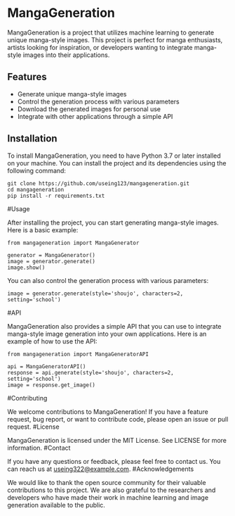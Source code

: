 # MangaGeneration

MangaGeneration is a project that utilizes machine learning to generate unique manga-style images. This project is perfect for manga enthusiasts, artists looking for inspiration, or developers wanting to integrate manga-style images into their applications.

## Features

- Generate unique manga-style images
- Control the generation process with various parameters
- Download the generated images for personal use
- Integrate with other applications through a simple API

## Installation

To install MangaGeneration, you need to have Python 3.7 or later installed on your machine. You can install the project and its dependencies using the following command:

```
git clone https://github.com/useing123/mangageneration.git
cd mangageneration
pip install -r requirements.txt
```
#Usage

After installing the project, you can start generating manga-style images. Here is a basic example:

```
from mangageneration import MangaGenerator

generator = MangaGenerator()
image = generator.generate()
image.show()
```

You can also control the generation process with various parameters:
```
image = generator.generate(style='shoujo', characters=2, setting='school')
```
#API

MangaGeneration also provides a simple API that you can use to integrate manga-style image generation into your own applications. Here is an example of how to use the API:
```
from mangageneration import MangaGeneratorAPI

api = MangaGeneratorAPI()
response = api.generate(style='shoujo', characters=2, setting='school')
image = response.get_image()
```
#Contributing

We welcome contributions to MangaGeneration! If you have a feature request, bug report, or want to contribute code, please open an issue or pull request.
#License

MangaGeneration is licensed under the MIT License. See LICENSE for more information.
#Contact

If you have any questions or feedback, please feel free to contact us. You can reach us at useing322@example.com.
#Acknowledgements

We would like to thank the open source community for their valuable contributions to this project. We are also grateful to the researchers and developers who have made their work in machine learning and image generation available to the public.
